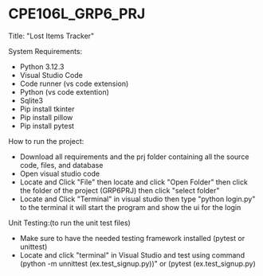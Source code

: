 # CPE106L_GRP6_PRJ
Title: "Lost Items Tracker"

System Requirements:
- Python 3.12.3
- Visual Studio Code
- Code runner (vs code extension)
- Python (vs code extention)
- Sqlite3
- Pip install tkinter
- Pip install pillow
- Pip install pytest

How to run the project:
- Download all requirements and the prj folder containing all the source code, files, and database
- Open visual studio code
- Locate and Click "File" then locate and click "Open Folder" then click the folder of the project (GRP6PRJ) then click "select folder"
- Locate and Click "Terminal" in visual studio then type "python login.py" to the terminal it will start the program and show the ui for the login 

Unit Testing:(to run the unit test files)
- Make sure to have the needed testing framework installed (pytest or unittest)
- Locate and click "terminal" in Visual Studio and test using command (python -m unnittest (ex.test_signup.py))" or (pytest (ex.test_signup.py) 
